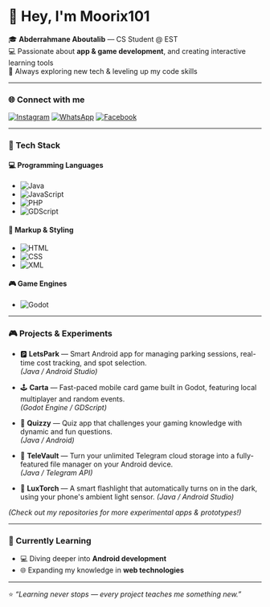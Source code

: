 # 👋 Hey, I'm Moorix101

🎓 **Abderrahmane Aboutalib** — CS Student @ EST  
💻 Passionate about **app & game development**, and creating interactive learning tools  
🚀 Always exploring new tech & leveling up my code skills  

---

### 🌐 Connect with me
[![Instagram](https://img.shields.io/badge/Instagram-E4405F?style=for-the-badge&logo=instagram&logoColor=white)](https://instagram.com/3bdurrrr7_man)
[![WhatsApp](https://img.shields.io/badge/WhatsApp-25D366?style=for-the-badge&logo=whatsapp&logoColor=white)](https://wa.me/212684097860)
[![Facebook](https://img.shields.io/badge/Facebook-1877F2?style=for-the-badge&logo=facebook&logoColor=white)](https://facebook.com/abderrahmane.aboutalib)

---

### 🧠 Tech Stack

#### 💻 Programming Languages
- ![Java](https://img.shields.io/badge/Java-ED8B00?style=for-the-badge&logo=java&logoColor=white)
- ![JavaScript](https://img.shields.io/badge/JavaScript-F7DF1E?style=for-the-badge&logo=javascript&logoColor=black)
- ![PHP](https://img.shields.io/badge/PHP-777BB4?style=for-the-badge&logo=php&logoColor=white)
- ![GDScript](https://img.shields.io/badge/GDScript-478CBF?style=for-the-badge&logo=godot-engine&logoColor=white)

#### 📄 Markup & Styling
- ![HTML](https://img.shields.io/badge/HTML-E34F26?style=for-the-badge&logo=html5&logoColor=white)
- ![CSS](https://img.shields.io/badge/CSS-1572B6?style=for-the-badge&logo=css3&logoColor=white)
- ![XML](https://img.shields.io/badge/XML-006699?style=for-the-badge&logo=xml5&logoColor=white)

#### 🎮 Game Engines
- ![Godot](https://img.shields.io/badge/Godot-478CBF?style=for-the-badge&logo=godot-engine&logoColor=white)

---

### 🎮 Projects & Experiments

- 🅿️ **LetsPark** — Smart Android app for managing parking sessions, real-time cost tracking, and spot selection.  
  *(Java / Android Studio)*  

- 🕹️ **Carta** — Fast-paced mobile card game built in Godot, featuring local multiplayer and random events.  
  *(Godot Engine / GDScript)*  

- 🧠 **Quizzy** — Quiz app that challenges your gaming knowledge with dynamic and fun questions.  
  *(Java / Android)*  

- 🔐 **TeleVault** — Turn your unlimited Telegram cloud storage into a fully-featured file manager on your Android device.  
  *(Java / Telegram API)*  

- 🔦 **LuxTorch** — A smart flashlight that automatically turns on in the dark, using your phone's ambient light sensor.
  *(Java / Android Studio)*  

*(Check out my repositories for more experimental apps & prototypes!)*  

---

### 🌱 Currently Learning
- 💻 Diving deeper into **Android development**
- 🌐 Expanding my knowledge in **web technologies**

---

⭐ _“Learning never stops — every project teaches me something new.”_
